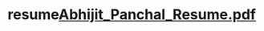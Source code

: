 # resume[Abhijit_Panchal_Resume.pdf](https://github.com/abhi-j/resume/files/9568214/Abhijit_Panchal_Resume.pdf)
